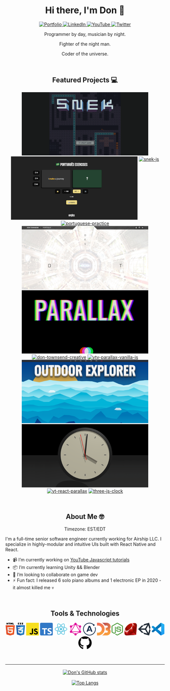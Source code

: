 <h1 align="center">
  <strong>Hi there, I'm Don 👾</strong>
</h1>

<!--
**townofdon/townofdon** is a ✨ _special_ ✨ repository because its `README.md` (this file) appears on your GitHub profile.
-->

<!--
Available themes here: https://github.com/anuraghazra/github-readme-stats/blob/master/themes/README.md#stats
-->

<p align="center">
  <a href="https://dontownsendcreative.com/">
    <img alt="Portfolio" src="https://img.shields.io/badge/PORTFOLIO-ffffff.svg?colorA=ffffff&style=for-the-badge" />
  </a>
  <a href="https://www.linkedin.com/in/townsenddon/">
    <img alt="LinkedIn" src="https://img.shields.io/badge/LINKEDIN-0959aa.svg?colorA=0A66C2&logo=linkedin&style=for-the-badge" />
  </a>
  <a href="https://www.youtube.com/channel/UC0s6jJw80V6-qG9KkUVjXfA">
    <img alt="YouTube" src="https://img.shields.io/badge/YOUTUBE-e60000.svg?colorA=FF0000&logo=youtube&logoColor=white&style=for-the-badge" />
  </a>
  <a href="https://twitter.com/donjuancodes">
    <img alt="Twitter" src="https://img.shields.io/badge/-TWITTER-0e9af1.svg?colorA=1DA1F2&logo=twitter&logoColor=white&style=for-the-badge" />
  </a>
</p>

<p align="center">
Programmer by day, musician by night.
</p>

<p align="center">
Fighter of the night man.
</p>

<p align="center">
Coder of the universe.
</p>

<br/>

<h2 align="center">
  Featured Projects 💻
</h2>

<!--
PROJECTS AUTO-GENERATED
EDIT: config.yml
RUN: npm run build
-->

<p align="center">
  <!-- BEGIN_REPOS -->
  <a href="https://townofdon.github.io/snek-js/" target="_blank" ref="noopener noreferrer"><img alt="snek-js" src="./assets/img/repo/snek-gh-banner.png" width="400" align="bottom"/></a>
  <a href="https://townofdon.github.io/portuguese-practice/" target="_blank" ref="noopener noreferrer"><img alt="portuguese-practice" src="./assets/img/repo/portuguese-exercises.png" width="400" align="bottom"/></a>
  <a href="https://github.com/townofdon/snek-js"><img alt="snek-js" src="https://github-readme-stats.vercel.app/api/pin/?username=townofdon&amp;repo=snek-js&amp;theme=noctis_minimus" align="top"/></a>
  <a href="https://github.com/townofdon/portuguese-practice"><img alt="portuguese-practice" src="https://github-readme-stats.vercel.app/api/pin/?username=townofdon&amp;repo=portuguese-practice&amp;theme=noctis_minimus" align="top"/></a>
  <a href="https://dontownsendcreative.com/" target="_blank" ref="noopener noreferrer"><img alt="don-townsend-creative" src="./assets/img/repo/don-townsend-creative.png" width="400" align="bottom"/></a>
  <a href="https://townofdon.github.io/ytv-parallax-vanilla-js/" target="_blank" ref="noopener noreferrer"><img alt="ytv-parallax-vanilla-js" src="./assets/img/repo/ytv-parallax-vanilla-js.png" width="400" align="bottom"/></a>
  <a href="https://github.com/townofdon/don-townsend-creative"><img alt="don-townsend-creative" src="https://github-readme-stats.vercel.app/api/pin/?username=townofdon&amp;repo=don-townsend-creative&amp;theme=noctis_minimus" align="top"/></a>
  <a href="https://github.com/townofdon/ytv-parallax-vanilla-js"><img alt="ytv-parallax-vanilla-js" src="https://github-readme-stats.vercel.app/api/pin/?username=townofdon&amp;repo=ytv-parallax-vanilla-js&amp;theme=noctis_minimus" align="top"/></a>
  <a href="https://townofdon.github.io/yt-react-parallax" target="_blank" ref="noopener noreferrer"><img alt="yt-react-parallax" src="./assets/img/repo/yt-react-parallax.png" width="400" align="bottom"/></a>
  <a href="https://townofdon.github.io/three-js-clock" target="_blank" ref="noopener noreferrer"><img alt="three-js-clock" src="./assets/img/repo/three-js-clock.png" width="400" align="bottom"/></a>
  <a href="https://github.com/townofdon/yt-react-parallax"><img alt="yt-react-parallax" src="https://github-readme-stats.vercel.app/api/pin/?username=townofdon&amp;repo=yt-react-parallax&amp;theme=noctis_minimus" align="top"/></a>
  <a href="https://github.com/townofdon/three-js-clock"><img alt="three-js-clock" src="https://github-readme-stats.vercel.app/api/pin/?username=townofdon&amp;repo=three-js-clock&amp;theme=noctis_minimus" align="top"/></a>
  
  <!-- END_REPOS -->
</p>

<br />

<h2 align="center">
  About Me 🤓
</h2>

<p align="center">
Timezone: EST/EDT
</p>

I'm a full-time senior software engineer currently working for Airship LLC. I specialize in highly-modular and intuitive UIs built with React Native and React.

- 📹 I’m currently working on [YouTube Javascript tutorials](https://www.youtube.com/channel/UC0s6jJw80V6-qG9KkUVjXfA)
- 📦 I’m currently learning Unity && Blender
- 🤙 I’m looking to collaborate on game dev
- ⚡ Fun fact: I released 6 solo piano albums and 1 electronic EP in 2020 - it almost killed me 💀

<br />

<h2 align="center">
Tools & Technologies
</h2>

<!--
TOOLS AUTO-GENERATED
EDIT: config.yml
RUN: npm run build
-->

<p align="center">
  <!-- BEGIN_TOOLS -->
  <a href="https://www.w3.org/html/" target="_blank" ref="noopener noreferrer"><img src="./assets/img/logo/html5.png" alt="Html" height="40" style="max-width: 100%;"/></a>
  <a href="https://www.w3schools.com/css/" target="_blank" ref="noopener noreferrer"><img src="./assets/img/logo/css3.png" alt="CSS" height="40" style="max-width: 100%;"/></a>
  <a href="https://developer.mozilla.org/en-US/docs/Web/JavaScript" target="_blank" ref="noopener noreferrer"><img src="./assets/img/logo/javascript.png" alt="JavaScript" height="40" style="max-width: 100%;"/></a>
  <a href="https://www.typescriptlang.org/" target="_blank" ref="noopener noreferrer"><img src="./assets/img/logo/typescript.png" alt="Typescript" height="40" style="max-width: 100%;"/></a>
  <a href="https://reactjs.org/" target="_blank" ref="noopener noreferrer"><img src="./assets/img/logo/react.png" alt="React" height="40" style="max-width: 100%;"/></a>
  <a href="https://graphql.org/" target="_blank" ref="noopener noreferrer"><img src="./assets/img/logo/graphql.png" alt="GraphQL" height="40" style="max-width: 100%;"/></a>
  <a href="https://www.apollographql.com/docs/react/" target="_blank" ref="noopener noreferrer"><img src="./assets/img/logo/apollo.png" alt="Apollo" height="40" style="max-width: 100%;"/></a>
  <a href="https://d3js.org/" target="_blank" ref="noopener noreferrer"><img src="./assets/img/logo/d3.png" alt="D3" height="40" style="max-width: 100%;"/></a>
  <a href="https://nodejs.org/en/" target="_blank" ref="noopener noreferrer"><img src="./assets/img/logo/nodejs.png" alt="NodeJS" height="40" style="max-width: 100%;"/></a>
  <a href="https://www.ruby-lang.org/en/" target="_blank" ref="noopener noreferrer"><img src="./assets/img/logo/ruby.png" alt="Ruby" height="40" style="max-width: 100%;"/></a>
  <a href="https://unity.com/" target="_blank" ref="noopener noreferrer"><img src="./assets/img/logo/unity.png" alt="Unity" height="40" style="max-width: 100%;"/></a>
  <a href="https://code.visualstudio.com/" target="_blank" ref="noopener noreferrer"><img src="./assets/img/logo/vscode.png" alt="Visual Studio Code" height="40" style="max-width: 100%;"/></a>
  <a href="https://github.com/townofdon" target="_blank" ref="noopener noreferrer"><img src="./assets/img/logo/github.png" alt="Github" height="40" style="max-width: 100%;"/></a>
  
  <!-- END_TOOLS -->
</p>

<br/>

---

<p align="center">
  <a href="https://github.com/townofdon/github-readme-stats">
    <img alt="Don's GitHub stats" src="https://github-readme-stats.vercel.app/api?username=townofdon&show_icons=true&theme=onedark&count_private=true" align="center" />
  </a>
</p>
<p align="center">
  <a href="https://github.com/townofdon/github-readme-stats">
    <img alt="Top Langs" src="https://github-readme-stats.vercel.app/api/top-langs/?username=townofdon&theme=onedark&layout=compact&count_private=true" align="center" />
  </a>
</p>
